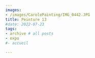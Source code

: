 ```yaml
---
images:
- /images/CarolePainting/IMG_0442.JPG
title: Peinture 13
#date: 2022-07-23
tags:
- archive # all posts
- expo
#- accueil

---
```



